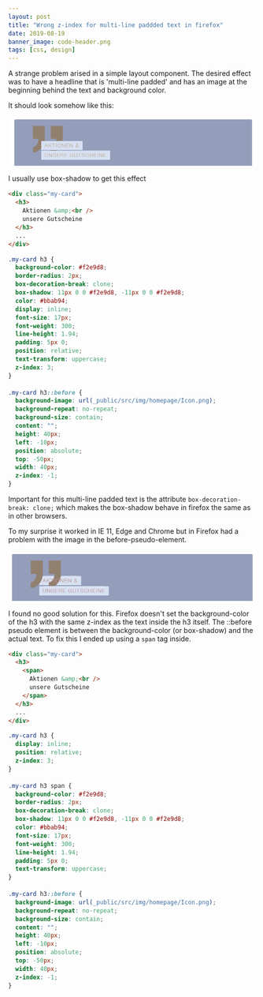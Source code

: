 ```yaml
---
layout: post
title: "Wrong z-index for multi-line paddded text in firefox"
date: 2019-08-19
banner_image: code-header.png
tags: [css, design]
---
```


A strange problem arised in a simple layout component. The desired effect was to have a headline that is 'multi-line padded' and has an image at the beginning behind the text and background color.

It should look somehow like this:

![Screenshot Chrome](/images/posts/dvonrohr-chrome.PNG "Screenshot Chrome")

<!--more-->

I usually use box-shadow to get this effect

```html
<div class="my-card">
  <h3>
    Aktionen &amp;<br />
    unsere Gutscheine
  </h3>
  ...
</div>
```

```css
.my-card h3 {
  background-color: #f2e9d8;
  border-radius: 2px;
  box-decoration-break: clone;
  box-shadow: 11px 0 0 #f2e9d8, -11px 0 0 #f2e9d8;
  color: #bbab94;
  display: inline;
  font-size: 17px;
  font-weight: 300;
  line-height: 1.94;
  padding: 5px 0;
  position: relative;
  text-transform: uppercase;
  z-index: 3;
}

.my-card h3::before {
  background-image: url(_public/src/img/homepage/Icon.png);
  background-repeat: no-repeat;
  background-size: contain;
  content: "";
  height: 40px;
  left: -10px;
  position: absolute;
  top: -50px;
  width: 40px;
  z-index: -1;
}
```

Important for this multi-line padded text is the attribute `box-decoration-break: clone;` which makes the box-shadow behave in firefox the same as in other browsers.

To my surprise it worked in IE 11, Edge and Chrome but in Firefox had a problem with the image in the before-pseudo-element.

![Screenshot Firefox](/images/posts/dvonrohr-firefox.PNG "Screenshot Firefox")

I found no good solution for this. Firefox doesn't set the background-color of the h3 with the same z-index as the text inside the h3 itself. The ::before pseudo element is between the background-color (or box-shadow) and the actual text. To fix this I ended up using a `span` tag inside.

```html
<div class="my-card">
  <h3>
    <span>
      Aktionen &amp;<br />
      unsere Gutscheine
    </span>
  </h3>
  ...
</div>
```

```css
.my-card h3 {
  display: inline;
  position: relative;
  z-index: 3;
}

.my-card h3 span {
  background-color: #f2e9d8;
  border-radius: 2px;
  box-decoration-break: clone;
  box-shadow: 11px 0 0 #f2e9d8, -11px 0 0 #f2e9d8;
  color: #bbab94;
  font-size: 17px;
  font-weight: 300;
  line-height: 1.94;
  padding: 5px 0;
  text-transform: uppercase;
}

.my-card h3::before {
  background-image: url(_public/src/img/homepage/Icon.png);
  background-repeat: no-repeat;
  background-size: contain;
  content: "";
  height: 40px;
  left: -10px;
  position: absolute;
  top: -50px;
  width: 40px;
  z-index: -1;
}
```
